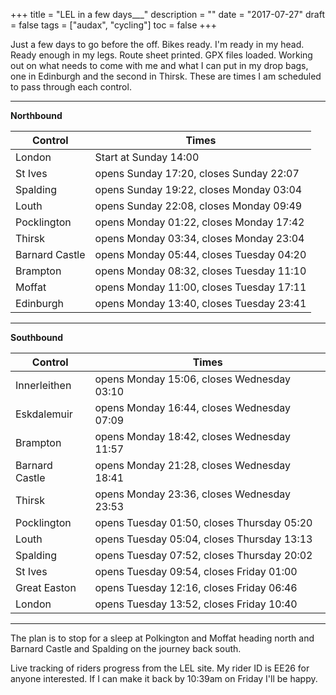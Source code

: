 +++
title = "LEL in a few days___"
description = ""
date = "2017-07-27"
draft = false
tags = ["audax", "cycling"]
toc = false
+++

Just a few days to go before the off. Bikes ready. I'm ready in my head. Ready enough in my legs. Route sheet printed. GPX files loaded. Working out on what needs to come with me and what I can put in my drop bags, one in Edinburgh and the second in Thirsk. These are times I am scheduled to pass through each control.

***

**Northbound**

| Control | Times 
| -------- | -------- 
| London     | Start at Sunday 14:00
| St Ives | opens Sunday 17:20, closes Sunday 22:07
| Spalding   | opens Sunday 19:22, closes Monday 03:04
| Louth  | opens Sunday 22:08, closes Monday 09:49
| Pocklington | opens Monday 01:22, closes Monday 17:42
| Thirsk  | opens Monday 03:34, closes Monday 23:04
| Barnard Castle | opens Monday 05:44, closes Tuesday 04:20
| Brampton | opens Monday 08:32, closes Tuesday 11:10
| Moffat | opens Monday 11:00, closes Tuesday 17:11
| Edinburgh | opens Monday 13:40, closes Tuesday 23:41

***

**Southbound**

| Control | Times 
| -------- | -------- 
| Innerleithen	 | opens Monday 15:06, closes Wednesday 03:10
| Eskdalemuir | opens Monday 16:44, closes Wednesday 07:09
| Brampton  | opens Monday 18:42, closes Wednesday 11:57
| Barnard Castle  | opens Monday 21:28, closes Wednesday 18:41
| Thirsk  | opens Monday 23:36, closes Wednesday 23:53
| Pocklington | opens Tuesday 01:50, closes Thursday 05:20
| Louth  | 	opens Tuesday 05:04, closes Thursday 13:13
| Spalding | opens Tuesday 07:52, closes Thursday 20:02
| St Ives | opens Tuesday 09:54, closes Friday 01:00
| Great Easton | opens Tuesday 12:16, closes Friday 06:46
| London | opens Tuesday 13:52, closes Friday 10:40

***

The plan is to stop for a sleep at Polkington and Moffat heading north and Barnard Castle and Spalding on the journey back south. 

Live tracking of riders progress from the LEL site. My rider ID is EE26 for anyone interested. If I can make it back by 10:39am on Friday I'll be happy.